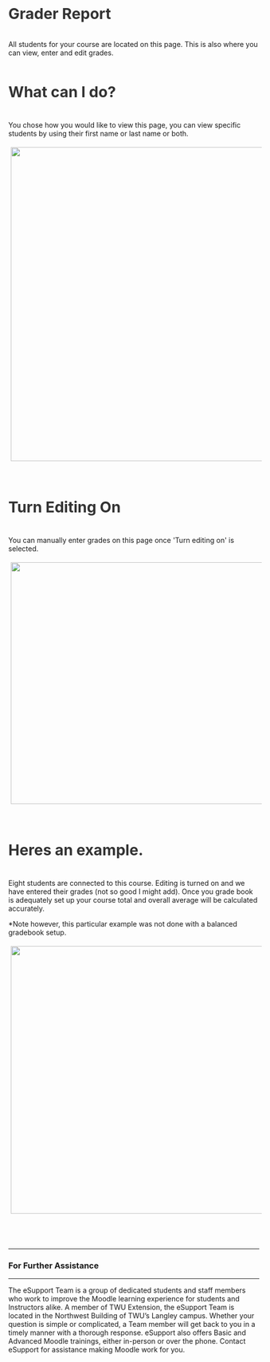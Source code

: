 <div class="clarify-article">
<h2 class="clarify-article-title" style="font-size:30px; font-weight:bold; color:#333; padding:10px 0;">Grader Report</h2>

<div class="clarify-article-description">
<p>All students for your course are located on this page. This is also where you can view, enter and edit grades.</p>
</div>

<div class="clarify-steps-container">
<div class="clarify-step-container" id="clarify-step-1">
<h3 class="clarify-step-title" style="font-size:30px; font-weight:bold; color:#333; padding:10px 0;">What can I do?</h3>

<div class="clarify-step-instructions">
<p>You chose how you would like to view this page, you can view specific students by using their first name or last name or both.</p>
</div>

<div class="clarify-step-image-wrapper">
<div class="clarify-step-image-container" style="style='margin:20px 0;"><img alt="" class="clarify-step-image" height="630" src="http://media.screensteps.me/e-support/4degkm/what-can-i-do-.png?1503014798" style="solid #ccc; padding:5px;" width="1534" /></div>
</div>
</div>

<div class="clarify-clear">&nbsp;</div>

<div class="clarify-step-container" id="clarify-step-2">
<h3 class="clarify-step-title" style="font-size:30px; font-weight:bold; color:#333; padding:10px 0;">Turn Editing On</h3>

<div class="clarify-step-instructions">
<p>You can manually enter grades on this page once &#39;Turn editing on&#39; is selected.</p>
</div>

<div class="clarify-step-image-wrapper">
<div class="clarify-step-image-container" style="style='margin:20px 0;"><img alt="" class="clarify-step-image" height="485" src="http://media.screensteps.me/e-support/4degkm/turn-editing-on.png?1503014799" style="solid #ccc; padding:5px;" width="1432" /></div>
</div>
</div>

<div class="clarify-clear">&nbsp;</div>

<div class="clarify-step-container" id="clarify-step-3">
<h3 class="clarify-step-title" style="font-size:30px; font-weight:bold; color:#333; padding:10px 0;">Heres an example.</h3>

<div class="clarify-step-instructions">
<p>Eight students are connected to this course. Editing is turned on and we have entered their grades (not so good I might add). Once you grade book is adequately set up your course total and overall average will be calculated accurately.</p>

<p>*Note however, this particular example was not done with a balanced gradebook setup.</p>
</div>

<div class="clarify-step-image-wrapper">
<div class="clarify-step-image-container" style="style='margin:20px 0;"><img alt="" class="clarify-step-image" height="537" src="http://media.screensteps.me/e-support/4degkm/heres-an-example-.png?1503014800" style="solid #ccc; padding:5px;" width="1311" /></div>
</div>
</div>

<div class="clarify-clear">&nbsp;</div>

<div class="clarify-step-container" id="clarify-step-4">&nbsp;</div>

<div class="clarify-clear">&nbsp;</div>
</div>
</div>
<hr />
<h3 class="clarify-step-title">For Further Assistance</h3>

<hr />
<div class="clarify-step-instructions">
<p>The eSupport Team is a group of dedicated students and staff members who work to improve the Moodle learning experience for students and Instructors alike. A member of TWU Extension, the eSupport Team is located in the Northwest Building of TWU&rsquo;s Langley campus. Whether your question is simple or complicated, a Team member will get back to you in a timely manner with a thorough response. eSupport also offers Basic and Advanced Moodle trainings, either in-person or over the phone. Contact eSupport for assistance making Moodle work for you.</p>
</div>
</div>

<div class="clarify-clear">&nbsp;</div>
</div>
</div>


